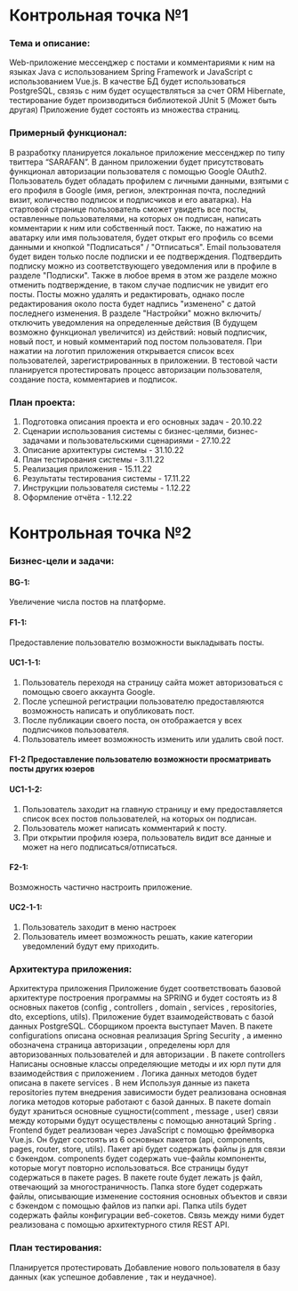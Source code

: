 # **Контрольная точка №1**
### Тема и описание:
Web-приложение мессенджер с постами и комментариями к ним на языках Java с 
использованием Spring Framework и JavaScript с использованием Vue.js. В качестве БД будет использоваться PostgreSQL, 
свзязь с ним будет осуществляться за счет ORM Hibernate, тестирование будет 
производиться библиотекой JUnit 5 (Может быть другая) 
Приложение будет состоять из множества страниц. 
### Примерный функционал:
В разработку планируется локальное 
приложение мессенджер по типу твиттера “SARAFAN”. 
В данном приложении будет присутствовать функционал авторизации пользователя с помощью Google OAuth2. 
Пользователь будет обладать профилем с личными данными, взятыми с его профиля в Google (имя, регион, электронная почта, 
последний визит, количество подписок и подписчиков и его аватарка). На стартовой странице 
пользователь сможет увидеть все посты, оставленные пользователями, на которых он подписан, написать комментарии 
к ним или собственный пост. Также, по нажатию на аватарку или имя пользователя, будет открыт его профиль со всеми 
данными и кнопкой "Подписаться" / "Отписаться". Email пользователя будет виден только после подписки и ее подтверждения. 
Подтвердить подписку можно из соответствующего уведомления или в профиле в разделе "Подписки". Также в любое время в 
этом же разделе можно отменить подтверждение, в таком случае подписчик не увидит его посты. Посты можно удалять и 
редактировать, однако после редактирования около поста будет надпись "изменено" с датой последнего изменения.
В разделе "Настройки" можно включить/отключить уведомления на определенные действия 
(В будущем возможно функционал увеличится) из действий: новый подписчик, новый пост, и новый комментарий под постом 
пользователя. При нажатии на логотип приложения открывается список всех пользователей, зарегистрированных в приложении.
В тестовой части планируется протестировать процесс авторизации пользователя, создание поста, комментариев и подписок.
### План проекта:
1.	Подготовка описания проекта и его основных задач - 20.10.22
2.	Сценарии использования системы с бизнес-целями, бизнес-задачами и пользовательскими сценариями - 27.10.22
3.	Описание архитектуры системы - 31.10.22
4.	План тестирования системы - 3.11.22
5.	Реализация приложения - 15.11.22
6.	Результаты тестирования системы - 17.11.22
7. Инструкции пользователя системы - 1.12.22
8. Оформление отчёта - 1.12.22

# **Контрольная точка №2**
### Бизнес-цели и задачи:
#### BG-1: 
Увеличение числа постов на платформе.
#### F1-1: 
Предоставление пользователю возможности выкладывать посты.
#### UC1-1-1:
1. Пользователь переходя на страницу сайта может авторизоваться с помощью своего аккаунта Google.
2. После успешной регистрации пользователю предоставляются возможность написать и опубликовать пост.
3. После публикации своего поста, он отображается у всех подписчиков пользователя.
4. Пользователь имеет возможность изменить или удалить свой пост.
#### F1-2 Предоставление пользователю возможности просматривать посты других юзеров
#### UC1-1-2:
1. Пользователь заходит на главную страницу и ему предоставляется список всех постов пользователей, на которых он подписан.
2. Пользователь может написать комментарий к посту.
3. При открытии профиля юзера, пользователь видит все данные и может на него подписаться/отписаться.
#### F2-1:
Возможность частично настроить приложение.
#### UC2-1-1:
1. Пользователь заходит в меню настроек
2. Пользователь имеет возможность решать, какие категории уведомлений будут ему приходить.
### Архитектура приложения:
Архитектура приложения Приложение будет соответствовать базовой архитектуре построения программы на SPRING и 
будет состоять из 8 основных пакетов (config , controllers , domain , services , repositories, dto, exceptions, utils). 
Приложение будет взаимодействовать с базой данных PostgreSQL. Сборщиком проекта выступает Maven. 
В пакете configurations описана основная реализация Spring Security , а именно обозначена страница авторизации , 
определены юрл для авторизованных пользователей и для авторизации . В пакете controllers 
Написаны основные классы определяющие методы и их юрл пути для взаимодействия с приложением . Логика данных методов 
будет описана в пакете services . В нем Используя данные из пакета repositories путем внедрения зависимости будет 
реализована основная логика методов которые работают с базой данных. В пакете domain будут храниться основные 
сущности(comment , message , user) связи между которыми будут осуществлены с помощью аннотаций Spring . 
Frontend будет реализован через JavaScript с помощью фреймворка Vue.js. Он будет состоять из 6 основных пакетов (api, components, pages, router, store, utils).
Пакет api будет содержать файлы js для связи с бэкендом. components будет содержать vue-файлы компоненты, которые могут
повторно использоваться. Все страницы будут содержаться в пакете pages. В пакете route будет лежать js файл, отвечающий
за многостраничность. Папка store будет содержать файлы, описывающие изменение состояния основных объектов и связи с
бэкендом с помощью файлов из папки api. Папка utils будет содержать файлы конфигурации веб-сокетов.
Связь между ними будет реализована с помощью архитектурного стиля REST API. 
### План тестирования:
Планируется протестировать Добавление нового пользователя в базу данных (как успешное добавление , так и неудачное).